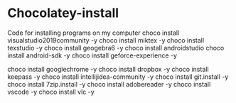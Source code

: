 # Chocolatey-install
Code for installing programs on my computer
choco install visualstudio2019community -y
choco install miktex -y
choco install texstudio -y
choco install geogebra6 -y
choco install androidstudio
choco install android-sdk -y
choco install geforce-experience -y


choco install googlechrome -y
choco install dropbox -y
choco install keepass -y
choco install intellijidea-community -y
choco install git.install -y
choco install 7zip.install -y
choco install adobereader -y
choco install vscode -y
choco install vlc -y
